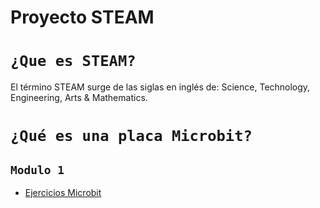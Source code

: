 # Proyecto STEAM
# `¿Que es STEAM?`
 El término STEAM surge de las siglas en inglés de:  Science, Technology, Engineering, Arts & Mathematics.
 
# `¿Qué es una placa Microbit?`

## `Modulo 1`
- [Ejercicios Microbit](modulo1/modulo1.md)
